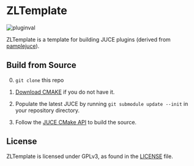 <!-- <p float="left">
  <img src="docs/compact_darkblue_flat.svg" width="33%" />
  <img src="docs/logo.svg" width="7.5%" />
</p> -->

# ZLTemplate
![pluginval](<https://github.com/ZL-Audio/ZLSplit/actions/workflows/cmake_full_test.yml/badge.svg?branch=main>)

ZLTemplate is a template for building JUCE plugins (derived from [pamplejuce](https://github.com/sudara/pamplejuce)).

<!-- <img src="Docs/screenshot.png" width=94%> -->
<!-- 
## Usage

See the wiki for details.

## Download

See the releases for the latest version. 

**Please NOTICE**:
- the installer has **NOT** been notarized/EV certificated on macOS/Windows
- the plugin has **NOT** been fully tested on DAWs
-->
## Build from Source

0. `git clone` this repo

1. [Download CMAKE](https://cmake.org/download/) if you do not have it.

2. Populate the latest JUCE by running `git submodule update --init` in your repository directory.

3. Follow the [JUCE CMake API](https://github.com/juce-framework/JUCE/blob/master/docs/CMake%20API.md) to build the source.

## License

ZLTemplate is licensed under GPLv3, as found in the [LICENSE](LICENSE) file.
